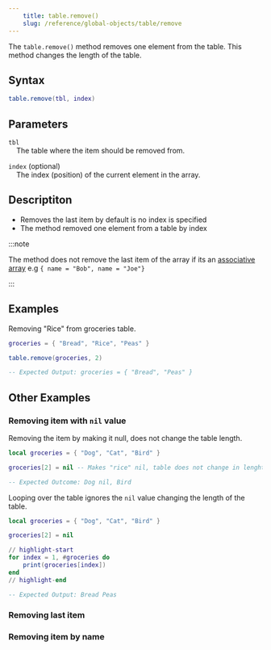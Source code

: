 ```yaml
---
    title: table.remove()
    slug: /reference/global-objects/table/remove
---
```


The `table.remove()` method removes one element from the table. This method changes the length of the table.

## Syntax
```lua
table.remove(tbl, index)
```

## Parameters
`tbl`  
&nbsp;&nbsp;&nbsp;  The table where the item should be removed from.  

`index` (optional)  
&nbsp;&nbsp;&nbsp;  The index (position) of the current element in the array.  


## Descriptiton
- Removes the last item by default is no index is specified
- The method removed one element from a table by index

:::note

The method does not remove the last item of the array if its an [associative array](/associative-array) 
e.g `{ name = "Bob", name = "Joe"}`

:::

## Examples
Removing "Rice" from groceries table.

```lua
groceries = { "Bread", "Rice", "Peas" }

table.remove(groceries, 2)

-- Expected Output: groceries = { "Bread", "Peas" }
```

## Other Examples

### Removing item with `nil` value
Removing the item by making it null, does not change the table length.

```lua
local groceries = { "Dog", "Cat", "Bird" }

groceries[2] = nil -- Makes "rice" nil, table does not change in lenght

-- Expected Outcome: Dog nil, Bird
```

Looping over the table ignores the `nil` value changing the length of the table.

```lua
local groceries = { "Dog", "Cat", "Bird" }

groceries[2] = nil 

// highlight-start
for index = 1, #groceries do
    print(groceries[index])
end
// highlight-end

-- Expected Output: Bread Peas
```

### Removing last item


### Removing item by name